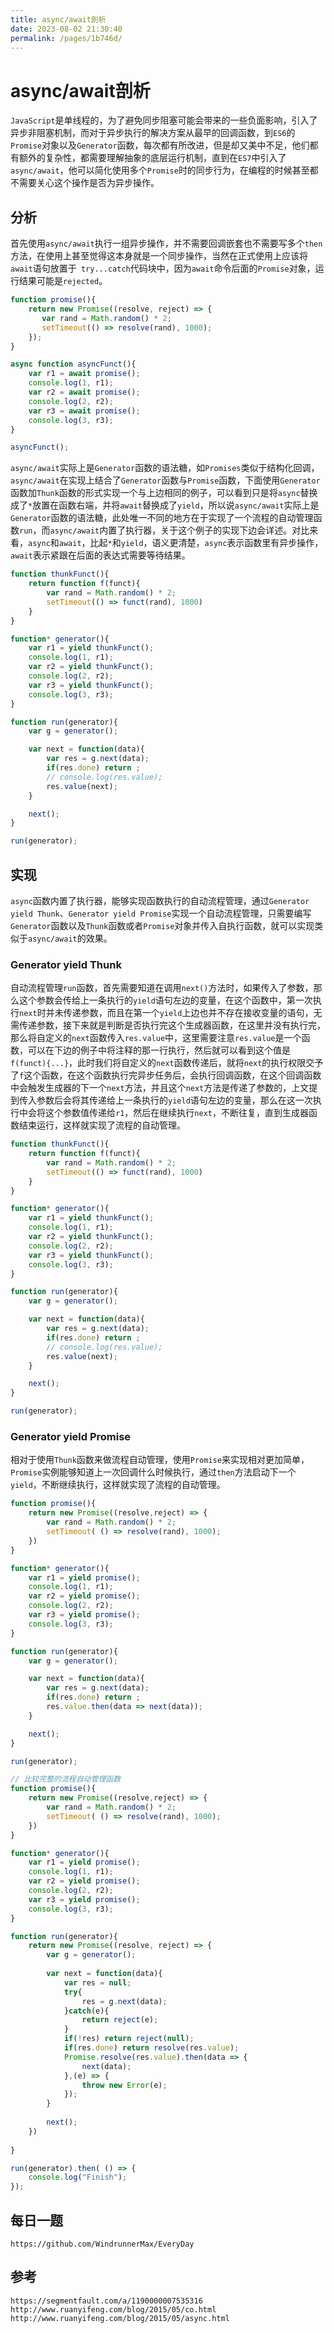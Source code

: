 ```yaml
---
title: async/await剖析
date: 2023-08-02 21:30:40
permalink: /pages/1b746d/
---
```

# async/await剖析
`JavaScript`是单线程的，为了避免同步阻塞可能会带来的一些负面影响，引入了异步非阻塞机制，而对于异步执行的解决方案从最早的回调函数，到`ES6`的`Promise`对象以及`Generator`函数，每次都有所改进，但是却又美中不足，他们都有额外的复杂性，都需要理解抽象的底层运行机制，直到在`ES7`中引入了`async/await`，他可以简化使用多个`Promise`时的同步行为，在编程的时候甚至都不需要关心这个操作是否为异步操作。

## 分析
首先使用`async/await`执行一组异步操作，并不需要回调嵌套也不需要写多个`then`方法，在使用上甚至觉得这本身就是一个同步操作，当然在正式使用上应该将`await`语句放置于` try...catch`代码块中，因为`await`命令后面的`Promise`对象，运行结果可能是`rejected`。

```javascript
function promise(){
    return new Promise((resolve, reject) => {
       var rand = Math.random() * 2; 
       setTimeout(() => resolve(rand), 1000);
    });
}

async function asyncFunct(){
    var r1 = await promise();
    console.log(1, r1);
    var r2 = await promise();
    console.log(2, r2);
    var r3 = await promise();
    console.log(3, r3);
}

asyncFunct();
```
`async/await`实际上是`Generator`函数的语法糖，如`Promises`类似于结构化回调，`async/await`在实现上结合了`Generator`函数与`Promise`函数，下面使用`Generator`函数加`Thunk`函数的形式实现一个与上边相同的例子，可以看到只是将`async`替换成了`*`放置在函数右端，并将`await`替换成了`yield`，所以说`async/await`实际上是`Generator`函数的语法糖，此处唯一不同的地方在于实现了一个流程的自动管理函数`run`，而`async/await`内置了执行器，关于这个例子的实现下边会详述。对比来看，`async`和`await`，比起`*`和`yield`，语义更清楚，`async`表示函数里有异步操作，`await`表示紧跟在后面的表达式需要等待结果。

```javascript
function thunkFunct(){
    return function f(funct){
        var rand = Math.random() * 2;
        setTimeout(() => funct(rand), 1000)
    }
}

function* generator(){ 
    var r1 = yield thunkFunct();
    console.log(1, r1);
    var r2 = yield thunkFunct();
    console.log(2, r2);
    var r3 = yield thunkFunct();
    console.log(3, r3);
}

function run(generator){
    var g = generator();

    var next = function(data){
        var res = g.next(data);
        if(res.done) return ;
        // console.log(res.value);
        res.value(next);
    }

    next();
}

run(generator);
```

## 实现
`async`函数内置了执行器，能够实现函数执行的自动流程管理，通过`Generator yield Thunk`、`Generator yield Promise`实现一个自动流程管理，只需要编写`Generator`函数以及`Thunk`函数或者`Promise`对象并传入自执行函数，就可以实现类似于`async/await`的效果。

### Generator yield Thunk

自动流程管理`run`函数，首先需要知道在调用`next()`方法时，如果传入了参数，那么这个参数会传给上一条执行的`yield`语句左边的变量，在这个函数中，第一次执行`next`时并未传递参数，而且在第一个`yield`上边也并不存在接收变量的语句，无需传递参数，接下来就是判断是否执行完这个生成器函数，在这里并没有执行完，那么将自定义的`next`函数传入`res.value`中，这里需要注意`res.value`是一个函数，可以在下边的例子中将注释的那一行执行，然后就可以看到这个值是`f(funct){...}`，此时我们将自定义的`next`函数传递后，就将`next`的执行权限交予了`f`这个函数，在这个函数执行完异步任务后，会执行回调函数，在这个回调函数中会触发生成器的下一个`next`方法，并且这个`next`方法是传递了参数的，上文提到传入参数后会将其传递给上一条执行的`yield`语句左边的变量，那么在这一次执行中会将这个参数值传递给`r1`，然后在继续执行`next`，不断往复，直到生成器函数结束运行，这样就实现了流程的自动管理。

```javascript
function thunkFunct(){
    return function f(funct){
        var rand = Math.random() * 2;
        setTimeout(() => funct(rand), 1000)
    }
}

function* generator(){ 
    var r1 = yield thunkFunct();
    console.log(1, r1);
    var r2 = yield thunkFunct();
    console.log(2, r2);
    var r3 = yield thunkFunct();
    console.log(3, r3);
}

function run(generator){
    var g = generator();

    var next = function(data){
        var res = g.next(data);
        if(res.done) return ;
        // console.log(res.value);
        res.value(next);
    }

    next();
}

run(generator);
```

### Generator yield Promise

相对于使用`Thunk`函数来做流程自动管理，使用`Promise`来实现相对更加简单，`Promise`实例能够知道上一次回调什么时候执行，通过`then`方法启动下一个`yield`，不断继续执行，这样就实现了流程的自动管理。

```javascript
function promise(){
    return new Promise((resolve,reject) => {
        var rand = Math.random() * 2;
        setTimeout( () => resolve(rand), 1000);
    })
}

function* generator(){ 
    var r1 = yield promise();
    console.log(1, r1);
    var r2 = yield promise();
    console.log(2, r2);
    var r3 = yield promise();
    console.log(3, r3);
}

function run(generator){
    var g = generator();

    var next = function(data){
        var res = g.next(data);
        if(res.done) return ;
        res.value.then(data => next(data));
    }

    next();
}

run(generator);
```

```javascript
// 比较完整的流程自动管理函数
function promise(){
    return new Promise((resolve,reject) => {
        var rand = Math.random() * 2;
        setTimeout( () => resolve(rand), 1000);
    })
}

function* generator(){ 
    var r1 = yield promise();
    console.log(1, r1);
    var r2 = yield promise();
    console.log(2, r2);
    var r3 = yield promise();
    console.log(3, r3);
}

function run(generator){
    return new Promise((resolve, reject) => {
        var g = generator();
        
        var next = function(data){
            var res = null;
            try{
                res = g.next(data);
            }catch(e){
                return reject(e);
            }
            if(!res) return reject(null);
            if(res.done) return resolve(res.value);
            Promise.resolve(res.value).then(data => {
                next(data);
            },(e) => {
                throw new Error(e);
            });
        }
        
        next();
    })
   
}

run(generator).then( () => {
    console.log("Finish");
});
```



## 每日一题

```
https://github.com/WindrunnerMax/EveryDay
```

## 参考

```
https://segmentfault.com/a/1190000007535316
http://www.ruanyifeng.com/blog/2015/05/co.html
http://www.ruanyifeng.com/blog/2015/05/async.html
```
